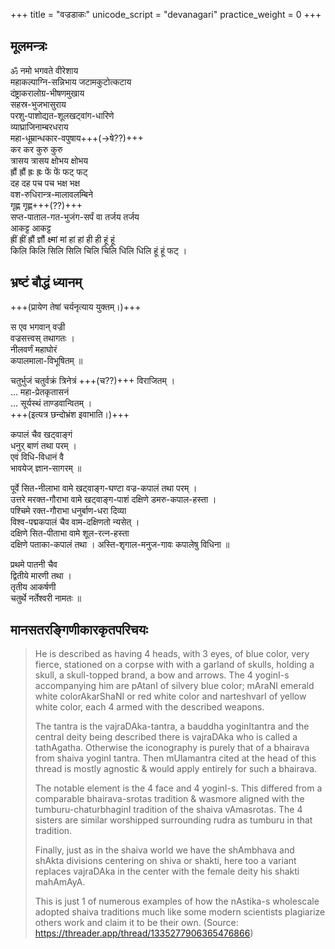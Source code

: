 +++
title = "वज्रडाकः"
unicode_script = "devanagari"
practice_weight = 0
+++

## मूलमन्त्रः
ॐ नमो भगवते वीरेशाय  
महाकल्पाग्नि-सन्निभाय जटामकुटोत्कटाय  
दंष्ट्राकरालोग्र-भीषणमुखाय  
सहस्र-भुजभासुराय  
परशु-पाशोद्यत-शूलखट्वांग-धारिणे  
व्याघ्राजिनाम्बरधराय  
महा-धूम्रान्धकार-वपुषाय+++(→षे??)+++  
कर कर कुरु कुरु  
त्रासय त्रासय क्षोभय क्षोभय  
ह्रौं ह्रौं ह्रः ह्रः फें फें फट् फट्  
दह दह पच पच भक्ष भक्ष  
वश-रुधिरान्त्र-मालावलम्बिने  
गृह्ण गृह्ण+++(??)+++  
सप्त-पाताल-गत-भुजंग-सर्पं वा तर्जय तर्जय  
आकट्ट आकट्ट  
ह्रीं ह्रीं ह्रौं ज्ञौं क्ष्मां मां हां हां ही ही हूं हूं  
किलि किलि सिलि सिलि चिलि चिलि धिलि धिलि हूं हूं फट् ।

## भ्रष्टं बौद्धं ध्यानम्
+++(प्रायेण तेषां चर्यनृत्याय युक्तम्।)+++

स एव भगवान् वज्री  
वज्रसत्त्वस् तथागतः ।  
नीलवर्णं महाघोरं  
कपालमाला-विभूषितम् ॥

चतुर्भुजं चतुर्वक्रं त्रिनेत्रं +++(च??)+++ विराजितम् ।  
…
महा-प्रेतकृतासनं  
…
सूर्यस्थं ताण्डवान्वितम् ।  
+++(इत्यत्र छन्दोभ्रंश इवाभाति।)+++

कपालं चैव खट्वाङ्गं  
धनुर् बाणं तथा परम् ।  
एवं विधि-विधानं वै  
भावयेज् ज्ञान-सागरम् ॥ 

पूर्वे सित-नीलाभा वामे खट्वाङ्ग-घण्टा वज्र-कपालं तथा परम् ।  
उत्तरे मरक्त-गौराभा वामे खट्वाङ्ग-पाशं दक्षिणे डमरु-कपाल-हस्ता ।  
पश्चिमे रक्त-गौराभा धनुर्बाण-धरा दिव्या  
विश्व-पद्मकपालं चैव वाम-दक्षिणतो न्यसेत् ।  
दक्षिणे सित-पीताभा वामे शूल-रत्न-हस्ता  
दक्षिणे पताका-कपालं तथा । 
अस्ति-शृगाल-मनुज-गावः कपालेषु विधिना ॥ 

प्रथमे पातनी चैव  
द्वितीये मारणी तथा ।  
तृतीय आकर्षणी  
चतुर्थे नर्तेश्वरी नामतः ॥

## मानसतरङ्गिणीकारकृतपरिचयः
> He is described as having 4 heads, with 3 eyes, of blue color, very fierce, stationed on a corpse with with a garland of skulls, holding a skull, a skull-topped brand, a bow and arrows. The 4 yoginI-s accompanying him are pAtanI of silvery blue color; mAraNI emerald white colorAkarShaNI or red white color and narteshvarI of yellow white color, each 4 armed with the described weapons. 
>
> The tantra is the vajraDAka-tantra, a bauddha yoginItantra and the central deity being described there is vajraDAka who is called a tathAgatha. Otherwise the iconography is purely that of a bhairava from shaiva yoginI tantra. Then mUlamantra cited at the head of this thread is mostly agnostic & would apply entirely for such a bhairava. 
>
> The notable element is the 4 face and 4 yoginI-s. This differed from a comparable bhairava-srotas tradition & wasmore aligned with the tumburu-chaturbhaginI tradition of the shaiva vAmasrotas. The 4 sisters are similar worshipped surrounding rudra as tumburu in that tradition. 
>
> Finally, just as in the shaiva world we have the shAmbhava and shAkta divisions centering on shiva or shakti, here too a variant replaces vajraDAka in the center with the female deity his shakti mahAmAyA. 
>
> This is just 1 of numerous examples of how the nAstika-s wholescale adopted shaiva traditions much like some modern scientists plagiarize others work and claim it to be their own.  (Source: https://threader.app/thread/1335277906365476866)